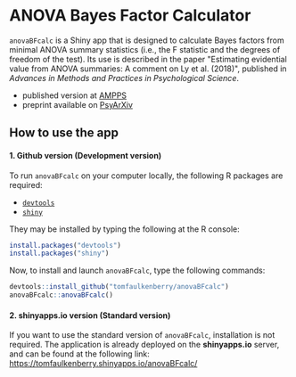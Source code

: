 # ANOVA Bayes Factor Calculator

`anovaBFcalc` is a Shiny app that is designed to calculate Bayes factors from minimal ANOVA summary statistics (i.e., the F statistic and the degrees of freedom of the test).  Its use is described in the paper "Estimating evidential value from ANOVA summaries: A comment on Ly et al. (2018)", published in *Advances in Methods and Practices in Psychological Science*. 

- published version at [AMPPS](https://journals.sagepub.com/doi/10.1177/2515245919872960)
- preprint available on [PsyArXiv](https://psyarxiv.com/35wyv/)

## How to use the app

#### 1\. Github version (Development version)

To run `anovaBFcalc` on your computer locally, the following R packages are required:

  - [`devtools`](https://cran.r-project.org/web/packages/devtools/devtools.pdf)
  - [`shiny`](https://cran.r-project.org/web/packages/shiny/shiny.pdf)

They may be installed by typing the following at the R console:

``` r
install.packages("devtools")
install.packages("shiny")
```

Now, to install and launch `anovaBFcalc`, type the following commands:

``` r
devtools::install_github("tomfaulkenberry/anovaBFcalc")
anovaBFcalc::anovaBFcalc()
```

#### 2\. shinyapps.io version (Standard version)

If you want to use the standard version of `anovaBFcalc`, installation is
not required. The application is already deployed on the **shinyapps.io** server, 
and can be found at the following link: https://tomfaulkenberry.shinyapps.io/anovaBFcalc/


